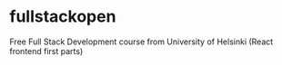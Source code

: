 # fullstackopen
Free Full Stack Development course from University of Helsinki (React frontend first parts)
